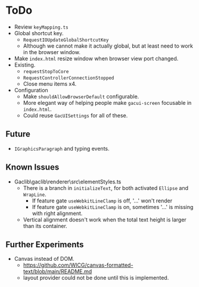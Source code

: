 # ToDo

- Review `keyMapping.ts`
- Global shortcut key.
  - `RequestIOUpdateGlobalShortcutKey`
  - Although we cannot make it actually global, but at least need to work in the browser window.
- Make `index.html` resize window when browser view port changed.
- Existing.
  - `requestStopToCore`
  - `RequestControllerConnectionStopped`
  - Close menu items x4.
- Configuration
  - Make `shouldAllowBrowserDefault` configurable.
  - More elegant way of helping people make `gacui-screen` focusable in `index.html`.
  - Could reuse `GacUISettings` for all of these.

## Future

- `IGraphicsParagraph` and typing events.

## Known Issues

- Gaclib\gaclib\renderer\src\elementStyles.ts
  - There is a branch in `initializeText`, for both activated `Ellipse` and `WrapLine`.
    - If feature gate `useWebkitLineClamp` is off, '...' won't render
    - If feature gate `useWebkitLineClamp` is on, sometimes '...' is missing with right alignment.
  - Vertical alignment doesn't work when the total text height is larger than its container.

## Further Experiments

- Canvas instead of DOM.
  - https://github.com/WICG/canvas-formatted-text/blob/main/README.md
  - layout provider could not be done until this is implemented.
